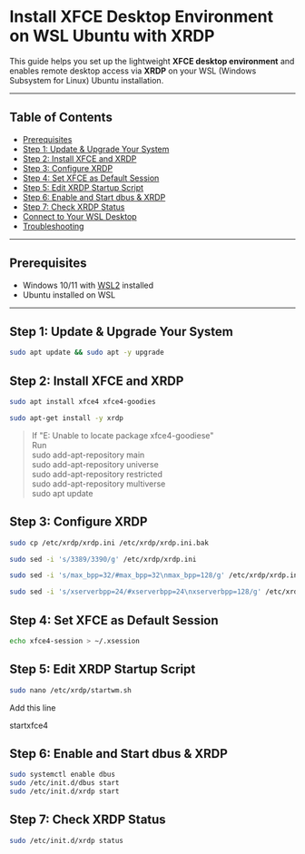 # Install XFCE Desktop Environment on WSL Ubuntu with XRDP

This guide helps you set up the lightweight **XFCE desktop environment** and enables remote desktop access via **XRDP** on your WSL (Windows Subsystem for Linux) Ubuntu installation.

---

## Table of Contents

- [Prerequisites](#prerequisites)
- [Step 1: Update & Upgrade Your System](#step-1-update--upgrade-your-system)
- [Step 2: Install XFCE and XRDP](#step-2-install-xfce-and-xrdp)
- [Step 3: Configure XRDP](#step-3-configure-xrdp)
- [Step 4: Set XFCE as Default Session](#step-4-set-xfce-as-default-session)
- [Step 5: Edit XRDP Startup Script](#step-5-edit-xrdp-startup-script)
- [Step 6: Enable and Start dbus & XRDP](#step-6-enable-and-start-dbus--xrdp)
- [Step 7: Check XRDP Status](#step-7-check-xrdp-status)
- [Connect to Your WSL Desktop](#connect-to-your-wsl-desktop)
- [Troubleshooting](#troubleshooting)

---

## Prerequisites

- Windows 10/11 with [WSL2](https://docs.microsoft.com/en-us/windows/wsl/install) installed
- Ubuntu installed on WSL

---

## Step 1: Update & Upgrade Your System

```bash
sudo apt update && sudo apt -y upgrade
```

## Step 2: Install XFCE and XRDP
```bash
sudo apt install xfce4 xfce4-goodies
```
```bash
sudo apt-get install -y xrdp
```
>If "E: Unable to locate package xfce4-goodiese" <br>
>Run <br>
>sudo add-apt-repository main <br>
>sudo add-apt-repository universe <br>
>sudo add-apt-repository restricted <br>
>sudo add-apt-repository multiverse <br>
>sudo apt update <br>

## Step 3: Configure XRDP

```bash
sudo cp /etc/xrdp/xrdp.ini /etc/xrdp/xrdp.ini.bak
```
```bash
sudo sed -i 's/3389/3390/g' /etc/xrdp/xrdp.ini
```
```bash
sudo sed -i 's/max_bpp=32/#max_bpp=32\nmax_bpp=128/g' /etc/xrdp/xrdp.ini
```
```bash
sudo sed -i 's/xserverbpp=24/#xserverbpp=24\nxserverbpp=128/g' /etc/xrdp/xrdp.ini
```

## Step 4: Set XFCE as Default Session
```bash
echo xfce4-session > ~/.xsession
```
## Step 5: Edit XRDP Startup Script
```bash
sudo nano /etc/xrdp/startwm.sh
```

Add this line <br>

startxfce4

## Step 6: Enable and Start dbus & XRDP
```bash
sudo systemctl enable dbus
sudo /etc/init.d/dbus start
sudo /etc/init.d/xrdp start
```
## Step 7: Check XRDP Status
```bash
sudo /etc/init.d/xrdp status
```
